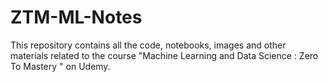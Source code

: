 # ZTM-ML-Notes

This repository contains all the code, notebooks, images and other materials related to the course "Machine Learning and Data Science : Zero To Mastery " on Udemy.
